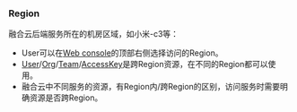 ### Region
融合云后端服务所在的机房区域，如小米-c3等：
- User可以在[Web console](https://cloud.d.xiaomi.net)的顶部右侧选择访问的Region。
- [User](user.md)/[Org](organization.md)/[Team](Team.md)/[AccessKey](key_signature.md)是跨Region资源，在不同的Region都可以使用。
- 融合云中不同服务的资源，有Region内/跨Region的区别，访问服务时需要明确资源是否跨Region。

